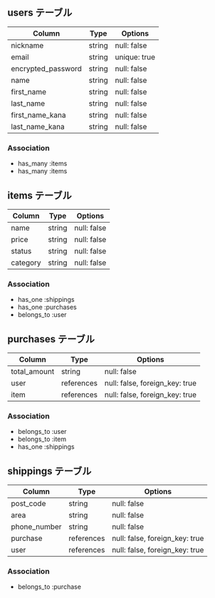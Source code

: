 ## users テーブル

| Column          | Type   | Options     |
| ----------------| ------ | ----------- |
| nickname        | string | null: false |
| email           | string | unique: true |
| encrypted_password        | string | null: false |
| name            | string | null: false |
| first_name      | string | null: false |
| last_name       | string | null: false |
| first_name_kana | string | null: false |
| last_name_kana  | string | null: false |

### Association

- has_many :items
- has_many :items


## items テーブル

| Column     | Type   | Options     |
| ---------- | ------ | ----------- |
| name       | string | null: false |
| price      | string | null: false |
| status     | string | null: false |
| category   | string | null: false |

### Association

- has_one :shippings
- has_one :purchases
- belongs_to :user


## purchases テーブル

| Column       | Type       | Options                        |
| ------------ | ---------- | ------------------------------ |
| total_amount | string     | null: false                    |
| user         | references | null: false, foreign_key: true |
| item         | references | null: false, foreign_key: true |

### Association

- belongs_to :user
- belongs_to :item
- has_one :shippings



## shippings テーブル

| Column       | Type       | Options                        |
| ------------ | ---------- | ------------------------------ |
| post_code    | string     | null: false                    |
| area         | string     | null: false                    |
| phone_number | string     | null: false                    |
| purchase     | references | null: false, foreign_key: true |
| user         | references | null: false, foreign_key: true |

### Association

- belongs_to :purchase